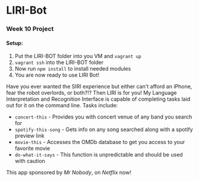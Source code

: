 # LIRI-Bot
### Week 10 Project

#### Setup:
1. Put the LIRI-BOT folder into you VM and `vagrant up`
2. `vagrant ssh` into the LIRI-BOT folder
3. Now run `npm install` to install needed modules
4. You are now ready to use LIRI Bot!

Have you ever wanted the SIRI experience but either can't afford an iPhone, fear the robot overlords, or both?!? Then LIRI is for you! My Language Interpretation and Recognition Interface is capable of completing tasks laid out for it on the command line.
Tasks include:
* `concert-this` - Provides you with concert venue of any band you search for
* `spotify-this-song` - Gets info on any song searched along with a spotify preview link
* `movie-this` - Accesses the OMDb database to get you access to your favorite movie
* `do-what-it-says` - This function is unpredictable and should be used with caution

This app sponsored by *Mr Nobody*, on *Netflix* now!